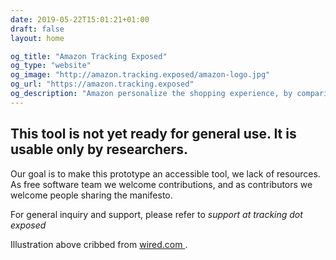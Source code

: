 ```yaml
---
date: 2019-05-22T15:01:21+01:00
draft: false
layout: home

og_title: "Amazon Tracking Exposed"
og_type: "website"
og_image: "http://amazon.tracking.exposed/amazon-logo.jpg"
og_url: "https://amazon.tracking.exposed"
og_description: "Amazon personalize the shopping experience, by comparing how customers get treated, you can figure out the impact of algorithm in your life"
---
```


## This tool is not yet ready for general use. It is usable only by researchers.

Our goal is to make this prototype an accessible tool, we lack of resources. As free software team we welcome contributions, and as contributors we welcome people sharing the manifesto.

For general inquiry and support, please refer to *support at tracking dot exposed*

<smaller>
    Illustration above cribbed from <a href="https://www.wired.com/story/amazon-marketplace-apps-privacy/" target=_blank>
        wired.com
    </a>.
</smaller>